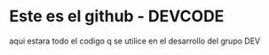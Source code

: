 # Este es el github - DEVCODE
aqui estara todo el codigo q se utilice en el desarrollo del grupo DEV
